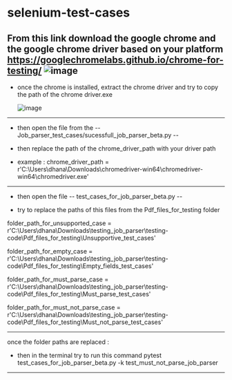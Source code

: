 # selenium-test-cases

From this link download the google chrome and the google chrome driver based on your platform
https://googlechromelabs.github.io/chrome-for-testing/
![image](https://github.com/Devsproutsai/selenium-test-cases/assets/145147092/d22ae066-aaff-4741-8dcf-32f4995856e5)
---------------------------------------------------------------------------------------------------------------------------------------

* once the chrome is installed, extract the chrome driver and try to copy the path of the chrome driver.exe

  ![image](https://github.com/Devsproutsai/selenium-test-cases/assets/145147092/3162975e-3bc2-410a-b79d-f11735bae028)

---------------------------------------------------------------------------------------------------------------------------------------
* then open the file from the
  -- Job_parser_test_cases/sucessfull_job_parser_beta.py --

* then replace the path of the chrome_driver_path with your driver path

* example : 
chrome_driver_path = r'C:\Users\dhana\Downloads\chromedriver-win64\chromedriver-win64\chromedriver.exe'

---------------------------------------------------------------------------------------------------------------------------------------
* then open the file -- test_cases_for_job_parser_beta.py --

* try to replace the paths of this files from the Pdf_files_for_testing folder

folder_path_for_unsupported_case = r'C:\Users\dhana\Downloads\testing_job_parser\testing-code\Pdf_files_for_testing\Unsupportive_test_cases'

folder_path_for_empty_case = r'C:\Users\dhana\Downloads\testing_job_parser\testing-code\Pdf_files_for_testing\Empty_fields_test_cases'

folder_path_for_must_parse_case = r'C:\Users\dhana\Downloads\testing_job_parser\testing-code\Pdf_files_for_testing\Must_parse_test_cases'

folder_path_for_must_not_parse_case = r'C:\Users\dhana\Downloads\testing_job_parser\testing-code\Pdf_files_for_testing\Must_not_parse_test_cases'

---------------------------------------------------------------------------------------------------------------------------------------
once the folder paths are replaced :
* then in the terminal try to run this command
pytest test_cases_for_job_parser_beta.py -k test_must_not_parse_job_parser

---------------------------------------------------------------------------------------------------------------------------------------


